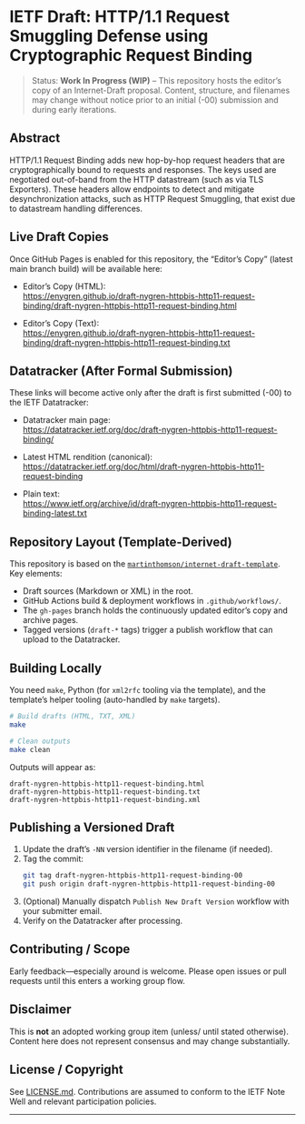 # IETF Draft: HTTP/1.1 Request Smuggling Defense using Cryptographic Request Binding

> Status: **Work In Progress (WIP)** – This repository hosts the editor’s copy of an Internet-Draft proposal. Content, structure, and filenames may change without notice prior to an initial (-00) submission and during early iterations.

## Abstract

HTTP/1.1 Request Binding adds new hop-by-hop request headers that are cryptographically bound to requests and responses. The keys used are negotiated out-of-band from the HTTP datastream (such as via TLS Exporters). These headers allow endpoints to detect and mitigate desynchronization attacks, such as HTTP Request Smuggling, that exist due to datastream handling differences.

## Live Draft Copies

Once GitHub Pages is enabled for this repository, the “Editor’s Copy” (latest main branch build) will be available here:

- Editor’s Copy (HTML):  
  https://enygren.github.io/draft-nygren-httpbis-http11-request-binding/draft-nygren-httpbis-http11-request-binding.html

- Editor’s Copy (Text):  
  https://enygren.github.io/draft-nygren-httpbis-http11-request-binding/draft-nygren-httpbis-http11-request-binding.txt


## Datatracker (After Formal Submission)

These links will become active only after the draft is first submitted (-00) to the IETF Datatracker:

- Datatracker main page:  
  https://datatracker.ietf.org/doc/draft-nygren-httpbis-http11-request-binding/

- Latest HTML rendition (canonical):  
  https://datatracker.ietf.org/doc/html/draft-nygren-httpbis-http11-request-binding
- Plain text:  
  https://www.ietf.org/archive/id/draft-nygren-httpbis-http11-request-binding-latest.txt

## Repository Layout (Template-Derived)

This repository is based on the [`martinthomson/internet-draft-template`](https://github.com/martinthomson/internet-draft-template). Key elements:

- Draft sources (Markdown or XML) in the root.
- GitHub Actions build & deployment workflows in `.github/workflows/`.
- The `gh-pages` branch holds the continuously updated editor’s copy and archive pages.
- Tagged versions (`draft-*` tags) trigger a publish workflow that can upload to the Datatracker.

## Building Locally

You need `make`, Python (for `xml2rfc` tooling via the template), and the template’s helper tooling (auto-handled by `make` targets).

```bash
# Build drafts (HTML, TXT, XML)
make

# Clean outputs
make clean
```

Outputs will appear as:
```
draft-nygren-httpbis-http11-request-binding.html
draft-nygren-httpbis-http11-request-binding.txt
draft-nygren-httpbis-http11-request-binding.xml
```

## Publishing a Versioned Draft

1. Update the draft’s `-NN` version identifier in the filename (if needed).
2. Tag the commit:
   ```bash
   git tag draft-nygren-httpbis-http11-request-binding-00
   git push origin draft-nygren-httpbis-http11-request-binding-00
   ```
3. (Optional) Manually dispatch `Publish New Draft Version` workflow with your submitter email.
4. Verify on the Datatracker after processing.

## Contributing / Scope

Early feedback—especially around is welcome. Please open issues or pull requests until this enters a working group flow.

## Disclaimer

This is **not** an adopted working group item (unless/ until stated otherwise). Content here does not represent consensus and may change substantially.

## License / Copyright

See [LICENSE.md](LICENSE.md). Contributions are assumed to conform to the IETF Note Well and relevant participation policies.

---

